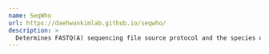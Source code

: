 ```yaml
---
name: SeqWho
url: https://daehwankimlab.github.io/seqwho/
description: >
  Determines FASTQ(A) sequencing file source protocol and the species of origin, to check that the composition of the library is expected
---
```

